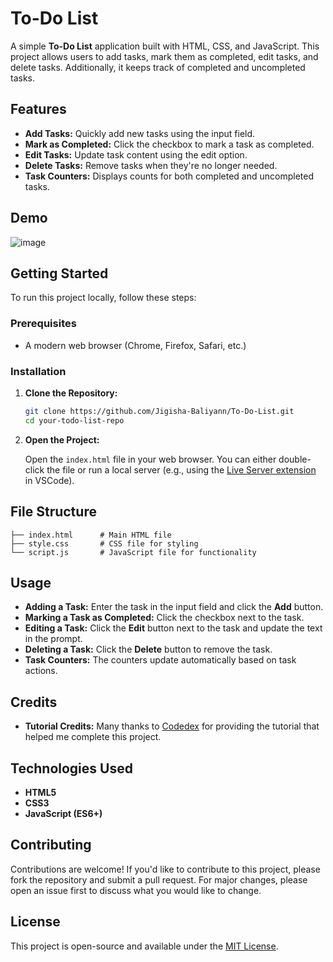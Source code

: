 
# To-Do List

A simple **To-Do List** application built with HTML, CSS, and JavaScript. This project allows users to add tasks, mark them as completed, edit tasks, and delete tasks. Additionally, it keeps track of completed and uncompleted tasks.

## Features

- **Add Tasks:** Quickly add new tasks using the input field.
- **Mark as Completed:** Click the checkbox to mark a task as completed.
- **Edit Tasks:** Update task content using the edit option.
- **Delete Tasks:** Remove tasks when they're no longer needed.
- **Task Counters:** Displays counts for both completed and uncompleted tasks.

## Demo

![image](https://github.com/user-attachments/assets/98264f47-40f8-497b-b190-9fe4190eaa4b)

## Getting Started

To run this project locally, follow these steps:

### Prerequisites

- A modern web browser (Chrome, Firefox, Safari, etc.)

### Installation

1. **Clone the Repository:**

   ```bash
   git clone https://github.com/Jigisha-Baliyann/To-Do-List.git
   cd your-todo-list-repo
   ```

2. **Open the Project:**

   Open the `index.html` file in your web browser. You can either double-click the file or run a local server (e.g., using the [Live Server extension](https://marketplace.visualstudio.com/items?itemName=ritwickdey.LiveServer) in VSCode).

## File Structure

```
├── index.html      # Main HTML file
├── style.css       # CSS file for styling
└── script.js       # JavaScript file for functionality
```

## Usage

- **Adding a Task:** Enter the task in the input field and click the **Add** button.
- **Marking a Task as Completed:** Click the checkbox next to the task.
- **Editing a Task:** Click the **Edit** button next to the task and update the text in the prompt.
- **Deleting a Task:** Click the **Delete** button to remove the task.
- **Task Counters:** The counters update automatically based on task actions.

## Credits

- **Tutorial Credits:** Many thanks to [Codedex](https://codedex.io) for providing the tutorial that helped me complete this project.
  
## Technologies Used

- **HTML5**
- **CSS3**
- **JavaScript (ES6+)**

## Contributing

Contributions are welcome! If you'd like to contribute to this project, please fork the repository and submit a pull request. For major changes, please open an issue first to discuss what you would like to change.

## License

This project is open-source and available under the [MIT License](LICENSE).
